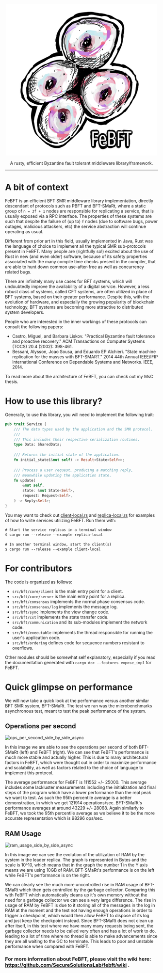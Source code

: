 <p align="center">
<img width="500" height="500" src="resources/logo.png">
</p>
<p align="center">
A rusty, efficient Byzantine fault tolerant middleware library/framework.
<!-- TODO: include crates.io, docs.rs links here, etc -->
</p>

---

# A bit of context

FeBFT is an efficient BFT SMR middleware library implementation, directly descendant
of protocols such as PBFT and BFT-SMaRt, where a static group of `n = 3f + 1` nodes
are responsible for replicating a service, that is usually exposed via a RPC interface.
The properties of these systems are such that despite the failure of (up to) `f` nodes
(due to software bugs, power outages, malicious attackers, etc) the service abstraction
will continue operating as usual.

Different from prior art in this field, usually implemented in Java, Rust was
the language of choice to implement all the typical SMR sub-protocols present
in FeBFT. Many people are (rightfully so!) excited about the use of Rust
in new (and even older) software, because of its safety properties associated
with the many compile time checks present in the compiler, that are able to
hunt down common use-after-free as well as concurrency related bugs.

There are infinitely many use cases for BFT systems, which will undoubtedly improve the
availability of a digital service. However, a less robust class of systems, called CFT
systems, are often utilized in place of BFT systems, based on their greater performance.
Despite this, with the evolution of hardware, and especially the growing popularity of
blockchain technology, BFT systems are becoming more attractive to distributed system
developers.

People who are interested in the inner workings of these protocols can
consult the following papers:

* Castro, Miguel, and Barbara Liskov. "Practical Byzantine fault tolerance and proactive recovery." ACM Transactions on Computer Systems (TOCS) 20.4 (2002): 398-461.
* Bessani, Alysson, Joao Sousa, and Eduardo EP Alchieri. "State machine replication for the masses with BFT-SMART." 2014 44th Annual IEEE/IFIP International Conference on Dependable Systems and Networks. IEEE, 2014.

<!-- TODO: include link to thesis -->
To read more about the architecture of FeBFT, you can check out my MsC thesis.

# How to use this library?

Generally, to use this library, you will need to implement the following trait:

```rust
pub trait Service {
    /// The data types used by the application and the SMR protocol.
    ///
    /// This includes their respective serialization routines.
    type Data: SharedData;

    /// Returns the initial state of the application.
    fn initial_state(&mut self) -> Result<State<Self>>;

    /// Process a user request, producing a matching reply,
    /// meanwhile updating the application state.
    fn update(
        &mut self,
        state: &mut State<Self>,
        request: Request<Self>,
    ) -> Reply<Self>;
}
```

You may want to check out [client-local.rs](examples/client-local.rs) and
[replica-local.rs](examples/replica-local.rs) for examples of how to write
services utilizing FeBFT. Run them with:

```
# Start the service replicas in a terminal window
$ cargo run --release --example replica-local

# In another terminal window, start the client(s)
$ cargo run --release --example client-local
```

# For contributors

The code is organized as follows:

* `src/bft/core/client` is the main entry point for a client.
* `src/bft/core/server` is the main entry point for a replica.
* `src/bft/consensus` implements the normal phase consensus code.
* `src/bft/consensus/log` implements the message log.
* `src/bft/sync` implements the view change code.
* `src/bft/cst` implements the state transfer code.
* `src/bft/communication` and its sub-modules implement the network code.
* `src/bft/executable` implements the thread responsible for running the
  user's application code.
* `src/bft/ordering` defines code for sequence numbers resistant to overflows.

Other modules should be somewhat self explanatory, especially if you read
the documentation generated with `cargo doc --features expose_impl` for FeBFT.

# Quick glimpse on performance

We will now take a quick look at the performance versus another similar BFT SMR system, BFT-SMaRt. The test we ran was the microbenchmarks asynchronous test, meant to test the peak performance of the system. 

## Operations per second

![ops_per_second_side_by_side_async](https://user-images.githubusercontent.com/4153112/201152436-7ea6eedb-0c48-4a00-96bb-dab625dfaa79.png)

In this image we are able to see the operations per second of both BFT-SMaRt (left) and FeBFT (right). We can see that FeBFT's performance is much more stable and actually higher. This is due to many architectural factors in FeBFT, which were thought out in order to maximize performance and scalability, as well as factors related to the choice of language to implement this protocol.

The average performance for FeBFT is 111552 +/- 25000. This average includes some lackluster measurements including the initialization and final steps of the program which have a lower performance than the real peak we want to test. As such the 95th percentile average is a better demonstration, in which we get 121914 operations/sec.
BFT-SMaRt's performance averages at around 43229 +/- 28068. Again similarly to FeBFT, we took the 95th percentile average as we believe it to be the more accurate representation which is 98296 ops/sec.

## RAM Usage

![ram_usage_side_by_side_async](https://user-images.githubusercontent.com/4153112/201156651-c86c8266-f397-4b1f-95c0-7e2225674e8d.png)

In this image we can see the evolution of the utilization of RAM by the system in the leader replica. The graph is represented in Bytes and the scale is 10^10, which means that in the graph the number 1 in the Y axis means we are using 10GB of RAM. BFT-SMaRt's performance is on the left while FeBFT's performance is on the right.

We can clearly see the much more uncontrolled rise in RAM usage of BFT-SMaRt which then gets controlled by the garbage collector. Comparing this with FeBFT which automatically cleans up it's own memory without the need for a garbage collector we can see a very large difference. The rise in usage of RAM by FeBFT is due to it storing all of the messages in the log in RAM at the moment and the test not having enough operations in order to trigger a checkpoint, which would then allow FeBFT to dispose of its log and just keep the checkpoint instead.
Since BFT-SMaRt does not clean up after itself, in this test where we have many many requests being sent, the garbage collector needs to be called very often and has a lot of work to do, leading to a lot of time where no thread is able to make advancements since they are all waiting to the GC to terminate. This leads to poor and unstable performance when compared with FeBFT.


### For more information about FeBFT, please visit the wiki here: https://github.com/SecureSolutionsLab/febft/wiki .
